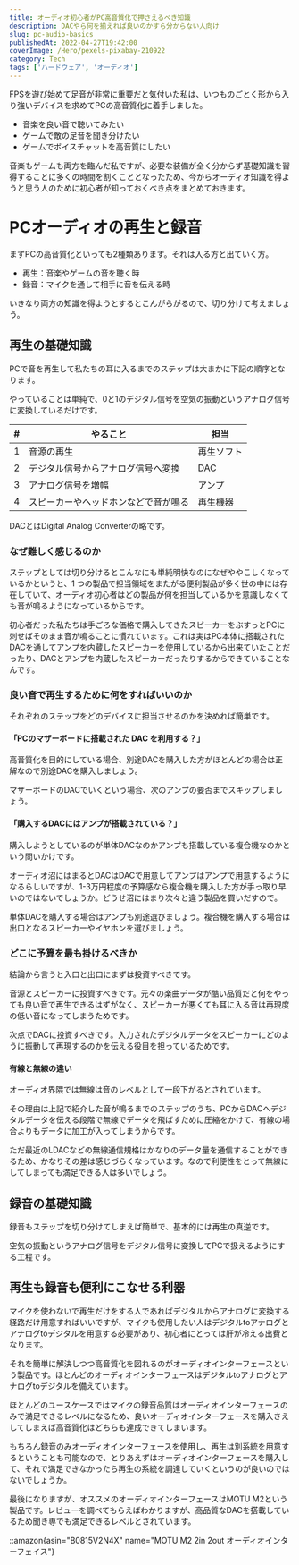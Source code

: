 ```yaml
---
title: オーディオ初心者がPC高音質化で押さえるべき知識
description: DACやら何を揃えれば良いのかすら分からない人向け
slug: pc-audio-basics
publishedAt: 2022-04-27T19:42:00
coverImage: /Hero/pexels-pixabay-210922
category: Tech
tags: ['ハードウェア', 'オーディオ']
---
```


FPSを遊び始めて足音が非常に重要だと気付いた私は、いつものごとく形から入り強いデバイスを求めてPCの高音質化に着手しました。

- 音楽を良い音で聴いてみたい
- ゲームで敵の足音を聞き分けたい
- ゲームでボイスチャットを高音質にしたい

音楽もゲームも両方を臨んだ私ですが、必要な装備が全く分からず基礎知識を習得することに多くの時間を割くこととなったため、今からオーディオ知識を得ようと思う人のために初心者が知っておくべき点をまとめておきます。

# PCオーディオの再生と録音

まずPCの高音質化といっても2種類あります。それは入る方と出ていく方。

- 再生：音楽やゲームの音を聴く時
- 録音：マイクを通して相手に音を伝える時

いきなり両方の知識を得ようとするとこんがらがるので、切り分けて考えましょう。

## 再生の基礎知識

PCで音を再生して私たちの耳に入るまでのステップは大まかに下記の順序となります。

やっていることは単純で、0と1のデジタル信号を空気の振動というアナログ信号に変換しているだけです。

|   # | やること                             | 担当       |
| --: | ------------------------------------ | ---------- |
|   1 | 音源の再生                           | 再生ソフト |
|   2 | デジタル信号からアナログ信号へ変換   | DAC        |
|   3 | アナログ信号を増幅                   | アンプ     |
|   4 | スピーカーやヘッドホンなどで音が鳴る | 再生機器   |

DACとはDigital Analog Converterの略です。

### なぜ難しく感じるのか

ステップとしては切り分けるとこんなにも単純明快なのになぜややこしくなっているかというと、1 つの製品で担当領域をまたがる便利製品が多く世の中には存在していて、オーディオ初心者はどの製品が何を担当しているかを意識しなくても音が鳴るようになっているからです。

初心者だった私たちは手ごろな価格で購入してきたスピーカーをぶすっとPCに刺せばそのまま音が鳴ることに慣れています。これは実はPC本体に搭載されたDACを通してアンプを内蔵したスピーカーを使用しているから出来ていたことだったり、DACとアンプを内蔵したスピーカーだったりするからできていることなんです。

### 良い音で再生するために何をすればいいのか

それぞれのステップをどのデバイスに担当させるのかを決めれば簡単です。

#### 「PCのマザーボードに搭載された DAC を利用する？」

高音質化を目的にしている場合、別途DACを購入した方がほとんどの場合は正解なので別途DACを購入しましょう。

マザーボードのDACでいくという場合、次のアンプの要否までスキップしましょう。

#### 「購入するDACにはアンプが搭載されている？」

購入しようとしているのが単体DACなのかアンプも搭載している複合機なのかという問いかけです。

オーディオ沼にはまるとDACはDACで用意してアンプはアンプで用意するようになるらしいですが、1-3万円程度の予算感なら複合機を購入した方が手っ取り早いのではないでしょうか。どうせ沼にはまり次々と違う製品を買いだすので。

単体DACを購入する場合はアンプも別途選びましょう。複合機を購入する場合は出口となるスピーカーやイヤホンを選びましょう。

### どこに予算を最も掛けるべきか

結論から言うと入口と出口にまずは投資すべきです。

音源とスピーカーに投資すべきです。元々の楽曲データが酷い品質だと何をやっても良い音で再生できるはずがなく、スピーカーが悪くても耳に入る音は再現度の低い音になってしまうためです。

次点でDACに投資すべきです。入力されたデジタルデータをスピーカーにどのように振動して再現するのかを伝える役目を担っているためです。

#### 有線と無線の違い

オーディオ界隈では無線は音のレベルとして一段下がるとされています。

その理由は上記で紹介した音が鳴るまでのステップのうち、PCからDACへデジタルデータを伝える段階で無線でデータを飛ばすために圧縮をかけて、有線の場合よりもデータに加工が入ってしまうからです。

ただ最近のLDACなどの無線通信規格はかなりのデータ量を通信することができるため、かなりその差は感じづらくなっています。なので利便性をとって無線にしてしまっても満足できる人は多いでしょう。

## 録音の基礎知識

録音もステップを切り分けてしまえば簡単で、基本的には再生の真逆です。

空気の振動というアナログ信号をデジタル信号に変換してPCで扱えるようにする工程です。

## 再生も録音も便利にこなせる利器

マイクを使わないで再生だけをする人であればデジタルからアナログに変換する経路だけ用意すればいいですが、マイクも使用したい人はデジタルtoアナログとアナログtoデジタルを用意する必要があり、初心者にとっては肝が冷える出費となります。

それを簡単に解決しつつ高音質化を図れるのがオーディオインターフェースという製品です。ほとんどのオーディオインターフェースはデジタルtoアナログとアナログtoデジタルを備えています。

ほとんどのユースケースではマイクの録音品質はオーディオインターフェースのみで満足できるレベルになるため、良いオーディオインターフェースを購入さえしてしまえば高音質化はどちらも達成できてしまいます。

もちろん録音のみオーディオインターフェースを使用し、再生は別系統を用意するということも可能なので、とりあえずはオーディオインターフェースを購入して、それで満足できなかったら再生の系統を調達していくというのが良いのではないでしょうか。

最後になりますが、オススメのオーディオインターフェースはMOTU M2という製品です。レビューを調べてもらえばわかりますが、高品質なDACを搭載しているため聞き専でも満足できるレベルとされています。

::amazon{asin="B0815V2N4X" name="MOTU M2 2in 2out オーディオインターフェイス"}
